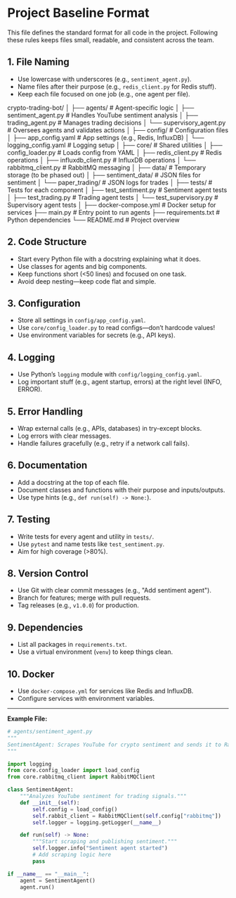 # Project Baseline Format

This file defines the standard format for all code in the project. Following these rules keeps files small, readable, and consistent across the team.

## 1. File Naming
- Use lowercase with underscores (e.g., `sentiment_agent.py`).
- Name files after their purpose (e.g., `redis_client.py` for Redis stuff).
- Keep each file focused on one job (e.g., one agent per file).

crypto-trading-bot/
│
├── agents/                   # Agent-specific logic
│   ├── sentiment_agent.py    # Handles YouTube sentiment analysis
│   ├── trading_agent.py      # Manages trading decisions
│   └── supervisory_agent.py  # Oversees agents and validates actions
│
├── config/                   # Configuration files
│   ├── app_config.yaml       # App settings (e.g., Redis, InfluxDB)
│   └── logging_config.yaml   # Logging setup
│
├── core/                     # Shared utilities
│   ├── config_loader.py      # Loads config from YAML
│   ├── redis_client.py       # Redis operations
│   ├── influxdb_client.py    # InfluxDB operations
│   └── rabbitmq_client.py    # RabbitMQ messaging
│
├── data/                     # Temporary storage (to be phased out)
│   ├── sentiment_data/       # JSON files for sentiment
│   └── paper_trading/        # JSON logs for trades
│
├── tests/                    # Tests for each component
│   ├── test_sentiment.py     # Sentiment agent tests
│   ├── test_trading.py       # Trading agent tests
│   └── test_supervisory.py   # Supervisory agent tests
│
├── docker-compose.yml        # Docker setup for services
├── main.py                   # Entry point to run agents
├── requirements.txt          # Python dependencies
└── README.md                 # Project overview

## 2. Code Structure
- Start every Python file with a docstring explaining what it does.
- Use classes for agents and big components.
- Keep functions short (<50 lines) and focused on one task.
- Avoid deep nesting—keep code flat and simple.

## 3. Configuration
- Store all settings in `config/app_config.yaml`.
- Use `core/config_loader.py` to read configs—don’t hardcode values!
- Use environment variables for secrets (e.g., API keys).

## 4. Logging
- Use Python’s `logging` module with `config/logging_config.yaml`.
- Log important stuff (e.g., agent startup, errors) at the right level (INFO, ERROR).

## 5. Error Handling
- Wrap external calls (e.g., APIs, databases) in try-except blocks.
- Log errors with clear messages.
- Handle failures gracefully (e.g., retry if a network call fails).

## 6. Documentation
- Add a docstring at the top of each file.
- Document classes and functions with their purpose and inputs/outputs.
- Use type hints (e.g., `def run(self) -> None:`).

## 7. Testing
- Write tests for every agent and utility in `tests/`.
- Use `pytest` and name tests like `test_sentiment.py`.
- Aim for high coverage (>80%).

## 8. Version Control
- Use Git with clear commit messages (e.g., "Add sentiment agent").
- Branch for features; merge with pull requests.
- Tag releases (e.g., `v1.0.0`) for production.

## 9. Dependencies
- List all packages in `requirements.txt`.
- Use a virtual environment (`venv`) to keep things clean.

## 10. Docker
- Use `docker-compose.yml` for services like Redis and InfluxDB.
- Configure services with environment variables.

---

**Example File:**

```python
# agents/sentiment_agent.py
"""
SentimentAgent: Scrapes YouTube for crypto sentiment and sends it to RabbitMQ.
"""

import logging
from core.config_loader import load_config
from core.rabbitmq_client import RabbitMQClient

class SentimentAgent:
    """Analyzes YouTube sentiment for trading signals."""
    def __init__(self):
        self.config = load_config()
        self.rabbit_client = RabbitMQClient(self.config["rabbitmq"])
        self.logger = logging.getLogger(__name__)

    def run(self) -> None:
        """Start scraping and publishing sentiment."""
        self.logger.info("Sentiment agent started")
        # Add scraping logic here
        pass

if __name__ == "__main__":
    agent = SentimentAgent()
    agent.run()